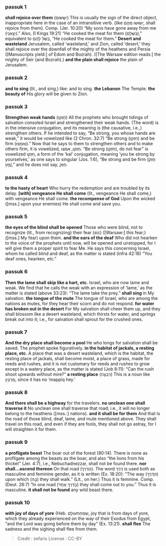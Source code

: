 
### passuk 1
<b>shall rejoice over them</b> (יְשֻׂשׂוּם) This is usually the sign of the direct object, inappropriate here in the case of an intransitive verb. (like יָשׂוּשׂוּ מֵהֶם, shall rejoice from them). Comp. (Jer. 10:20) “My sons have gone away from me (יְצָאֻנִי).” Also, (I Kings 19:21) “He cooked the meat for them (בִּשְּׁלָם),” equivalent to בִּשֵּׁל לָהֶם, “He cooked the meat for them.”
<b>Desert and wasteland</b> Jerusalem, called ‘wasteland,’ and Zion, called ‘desert,’ they shall rejoice over the downfall of the mighty of the heathens and Persia ([Manuscripts yield:] of Edom and Bozrah). ([The Warsaw edition reads:] the mighty of Seir (and Bozrah).)
<b>and the plain shall rejoice</b> the plain of Jerusalem.

### passuk 2
<b>and to sing</b> (lit., and sing,) like: and to sing.
<b>the Lebanon</b> The Temple.
<b>the beauty of</b> His glory will be given to Zion.

### passuk 3
<b>Strengthen weak hands</b> (חַזְּקוּ) All the prophets who brought tidings of salvation consoled Israel and strengthened their weak hands. (The word) is in the intensive conjugation, and its meaning is (the causative, i.e.,) strengthen others. If he intended to say, “Be strong, you whose hands are weak,” it would be vowelized like (2 Chron. 32:7) “Be strong (חִזְקוּ) and be firm (וְאִמְצוּ).” Now that he says to them to strengthen others and to make others firm, it is vowelized, חַזְּקוּ, אַמְּצוּ. “Be strong (חִזְקוּ), do not fear” is vowelized חִזְקוּ, a form of the ‘kal’ conjugation, meaning ‘you be strong by yourselves,’ as one says to singular (Jos. 1:6), “Be strong and be firm (חֲזַק ֶמָץ),” and he does not say, חַזֵּק.

### passuk 4
<b>to the hasty of heart</b> Who hurry the redemption and are troubled by its delay.
<b>[with] vengeance He shall come</b> (lit., vengeance He shall come,) with vengeance He shall come.
<b>the recompense of God</b> Upon the wicked ([mss.] upon your enemies) He shall come and save you.

### passuk 5
<b>the eyes of the blind shall be opened</b> Those who were blind, not to recognize (lit., from recognizing) their fear (sic) ([Warsaw:] this fear;) ([mss.] My fear) upon them.
<b>and the ears of the deaf</b> Who did not hearken to the voice of the prophets until now, will be opened and unstopped, for I will give them a proper spirit to fear Me. He says this concerning Israel, whom he called blind and deaf, as the matter is stated (infra 42:18) “You deaf ones, hearken, etc.”

### passuk 6
<b>Then the lame shall skip like a hart, etc.</b> Israel, who are now lame and weak. We find that he calls the weak with an expression of ‘lame,’ as the matter is stated (above 33:23): “The lame take the prey.”
<b>shall sing</b> in My salvation.
<b>the tongue of the mute</b> The tongue of Israel, who are among the nations as mutes, for they hear their scorn and do not respond.
<b>for water has broken out in the desert</b> For My salvation shall cheer them up, and they shall blossom like a desert wasteland, which thirsts for water, and springs break out into it; i.e., for salvation shall sprout for the crushed ones.

### passuk 7
<b>And the dry place shall become a pool</b> He who longs for salvation shall be saved. The prophet spoke figuratively.
<b>in the habitat of jackals, a resting place, etc.</b> A place that was a desert wasteland, which is the habitat, the resting place of jackals, shall become moist, a place of grass, made for reeds and rushes, and it is not customary for reeds and rushes to grow except in a watery place, as the matter is stated (Job 8:11): “Can the rush shoot upwards without mire?”
<b>a resting place</b> (רִבְצָה) This is a noun like מַרְבֵּץ, since it has no ‘mappiq hey.’

### passuk 8
<b>And there shall be a highway</b> for the travelers.
<b>no unclean one shall traverse it</b> No unclean one shall traverse that road; i.e., it will no longer belong to the heathens ([mss.:] nations).
<b>and it shall be for them</b> And that is the road of those blind, deaf, lame, and mute mentioned above. They shall travel on this road, and even if they are fools, they shall not go astray, for I will straighten it for them.

### passuk 9
<b>a profligate beast</b> The boar out of the forest (80:14). There is none as profligate among the beasts as the boar, and also “the lions from his thicket” (Jer. 4:7), i.e., Nebuchadnezzar, shall not be found there.
<b>nor shall...ascend thereon</b> On that road (הַדֶּרֶךְ). The word דֶּרֶךְ is used both as masculine and feminine gender, as it is written (Ex. 18:20): “The way (הַדֶּרֶךְ) upon which (בָּהּ) they shall walk.” (Lit., on her.) Thus it is feminine. Comp. (Deut. 28:7) “In one road (בַּדֶּרֶךְ אֶחָד) they shall come out to you.” Thus it is masculine.
<b>it shall not be found</b> any wild beast there.

### passuk 10
<b>with joy of days of yore</b> (Heb. שִׂמְחַתעוֹלָם, joy that is from days of yore, which they already experienced on the way of their Exodus from Egypt, “and the Lord was going before them by day” (Ex. 13:21).
<b>shall flee</b> The sadness and the sighing shall flee from them.

>Credit : sefaris
>License : CC-BY